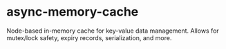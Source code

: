 # async-memory-cache
Node-based in-memory cache for key-value data management. Allows for mutex/lock safety, expiry records, serialization, and more.
